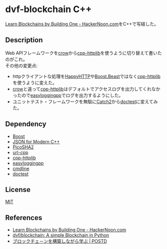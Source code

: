 # dvf-blockchain C++

[Learn Blockchains by Building One \- HackerNoon\.com](https://hackernoon.com/learn-blockchains-by-building-one-117428612f46)をC++で写経した。

## Description

Web APIフレームワークを[crow](https://github.com/ipkn/crow)から[cpp-httplib](https://github.com/yhirose/cpp-httplib)を使うように切り替えて書いたのがこれ。  
その他の変更点:
 - httpクライアントな処理を[HappyHTTP](https://github.com/mingodad/HappyHTTP)や[Boost.Beast](https://www.boost.org/doc/libs/1_70_0/libs/beast/doc/html/index.html)ではなく[cpp-httplib](https://github.com/yhirose/cpp-httplib)を使うように変えた。
 - [crow](https://github.com/ipkn/crow)と違って[cpp-httplib](https://github.com/yhirose/cpp-httplib)はデフォルトでアクセスログを出力してくれなかったので[easyloggingpp](https://github.com/zuhd-org/easyloggingpp)でログを出力するようにした。
 - ユニットテスト・フレームワークを無駄に[Catch2](https://github.com/catchorg/Catch2)から[doctest](https://github.com/onqtam/doctest)に変えてみた。

## Dependency

 - [Boost](https://www.boost.org/doc/libs/1_70_0/)
 - [JSON for Modern C++](https://github.com/nlohmann/json)
 - [PicoSHA2](https://github.com/okdshin/PicoSHA2)
 - [url-cpp](https://github.com/seomoz/url-cpp)
 - [cpp-httplib](https://github.com/yhirose/cpp-httplib)
 - [easyloggingpp](https://github.com/zuhd-org/easyloggingpp)
 - [cmdline](https://github.com/tanakh/cmdline)
 - [doctest](https://github.com/onqtam/doctest)

## License

[MIT](https://github.com/tcnksm/tool/blob/master/LICENCE)

## References
- [Learn Blockchains by Building One \- HackerNoon\.com](https://hackernoon.com/learn-blockchains-by-building-one-117428612f46)
- [dvf/blockchain: A simple Blockchain in Python](https://github.com/dvf/blockchain)
- [ブロックチェ－ンを構築しながら学ぶ \| POSTD](https://postd.cc/learn-blockchains-by-building-one/)

